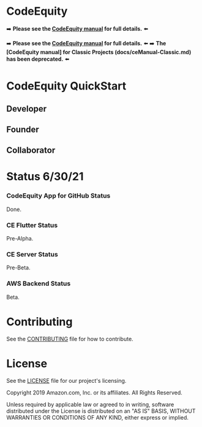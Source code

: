 # CodeEquity

<INCLUDE part-ceIs.md>

:arrow_right: **Please see the [CodeEquity manual](docs/ceManual.md)
for full details.** :arrow_left:

<INCLUDE part-ceKeyConcepts.md>

<INCLUDE part-ceArchitecture.md>

:arrow_right: **Please see the [CodeEquity manual](docs/ceManual.md)
for full details.** :arrow_left:
:arrow_right: **The [CodeEquity manual] for Classic Projects (docs/ceManual-Classic.md)
has been deprecated.** :arrow_left:


# CodeEquity QuickStart

## Developer
## Founder
## Collaborator


# Status 6/30/21

### CodeEquity App for GitHub Status

Done.

### CE Flutter Status

Pre-Alpha.

### CE Server Status

Pre-Beta.

### AWS Backend Status

Beta.

# Contributing

See the [CONTRIBUTING](CONTRIBUTING.md) file for how to contribute.

# License

See the [LICENSE](LICENSE) file for our project's licensing.

Copyright 2019 Amazon.com, Inc. or its affiliates. All Rights Reserved.

Unless required by applicable law or agreed to in writing, software distributed under the License is distributed on an "AS IS" BASIS, WITHOUT WARRANTIES OR CONDITIONS OF ANY KIND, either express or implied. 



